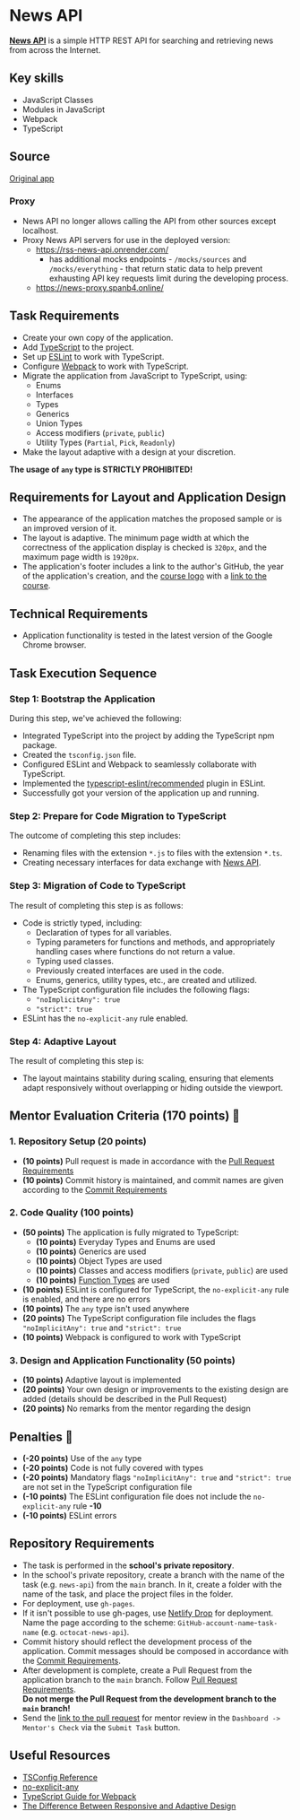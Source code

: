 # News API

**[News API](https://newsapi.org/)** is a simple HTTP REST API for searching and retrieving news from across the Internet.

## Key skills

- JavaScript Classes
- Modules in JavaScript
- Webpack
- TypeScript

## Source

[Original app](https://github.com/rolling-scopes-school/news-JS/)

### Proxy

- News API no longer allows calling the API from other sources except localhost.
- Proxy News API servers for use in the deployed version:
  - https://rss-news-api.onrender.com/
    - has additional mocks endpoints - `/mocks/sources` and `/mocks/everything` - that return static data to help prevent exhausting API key requests limit during the developing process.
  - https://news-proxy.spanb4.online/

## Task Requirements

- Create your own copy of the application.
- Add [TypeScript](https://www.typescriptlang.org/) to the project.
- Set up [ESLint](https://eslint.org/) to work with TypeScript.
- Configure [Webpack](https://webpack.js.org/) to work with TypeScript.
- Migrate the application from JavaScript to TypeScript, using:
  - Enums
  - Interfaces
  - Types
  - Generics
  - Union Types
  - Access modifiers (`private`, `public`)
  - Utility Types (`Partial`, `Pick`, `Readonly`)
- Make the layout adaptive with a design at your discretion.

**The usage of `any` type is STRICTLY PROHIBITED!**

## Requirements for Layout and Application Design

- The appearance of the application matches the proposed sample or is an improved version of it.
- The layout is adaptive. The minimum page width at which the correctness of the application display is checked is `320px`, and the maximum page width is `1920px`.
- The application's footer includes a link to the author's GitHub, the year of the application's creation, and the [course logo](https://rs.school/images/rs_school_js.svg) with a [link to the course](https://rs.school/js/).

## Technical Requirements

- Application functionality is tested in the latest version of the Google Chrome browser.

## Task Execution Sequence

### Step 1: Bootstrap the Application

During this step, we've achieved the following:

- Integrated TypeScript into the project by adding the TypeScript npm package.
- Created the `tsconfig.json` file.
- Configured ESLint and Webpack to seamlessly collaborate with TypeScript.
- Implemented the [typescript-eslint/recommended](https://www.npmjs.com/package/@typescript-eslint/eslint-plugin) plugin in ESLint.
- Successfully got your version of the application up and running.

### Step 2: Prepare for Code Migration to TypeScript

The outcome of completing this step includes:

- Renaming files with the extension `*.js` to files with the extension `*.ts`.
- Creating necessary interfaces for data exchange with [News API](https://newsapi.org/).

### Step 3: Migration of Code to TypeScript

The result of completing this step is as follows:

- Code is strictly typed, including:
  - Declaration of types for all variables.
  - Typing parameters for functions and methods, and appropriately handling cases where functions do not return a value.
  - Typing used classes.
  - Previously created interfaces are used in the code.
  - Enums, generics, utility types, etc., are created and utilized.
- The TypeScript configuration file includes the following flags:
  - `"noImplicitAny": true`
  - `"strict": true`
- ESLint has the `no-explicit-any` rule enabled.

### Step 4: Adaptive Layout

The result of completing this step is:

- The layout maintains stability during scaling, ensuring that elements adapt responsively without overlapping or hiding outside the viewport.

## Mentor Evaluation Criteria (170 points) 🎯

### 1. Repository Setup (20 points)

- **(10 points)** Pull request is made in accordance with the [Pull Request Requirements](https://docs.rs.school/#/en/pull-request-review-process?id=pull-request-requirements-pr)
- **(10 points)** Commit history is maintained, and commit names are given according to the [Commit Requirements](https://docs.rs.school/#/en/git-convention)

### 2. Code Quality (100 points)

- **(50 points)** The application is fully migrated to TypeScript:
  - **(10 points)** Everyday Types and Enums are used
  - **(10 points)** Generics are used
  - **(10 points)** Object Types are used
  - **(10 points)** Classes and access modifiers (`private`, `public`) are used
  - **(10 points)** [Function Types](https://www.typescriptlang.org/docs/handbook/2/functions.html) are used
- **(10 points)** ESLint is configured for TypeScript, the `no-explicit-any` rule is enabled, and there are no errors
- **(10 points)** The `any` type isn't used anywhere
- **(20 points)** The TypeScript configuration file includes the flags `"noImplicitAny": true` and `"strict": true`
- **(10 points)** Webpack is configured to work with TypeScript

### 3. Design and Application Functionality (50 points)

- **(10 points)** Adaptive layout is implemented
- **(20 points)** Your own design or improvements to the existing design are added (details should be described in the Pull Request)
- **(20 points)** No remarks from the mentor regarding the design

## Penalties 🚓

- **(-20 points)** Use of the `any` type
- **(-20 points)** Code is not fully covered with types
- **(-20 points)** Mandatory flags `"noImplicitAny": true` and `"strict": true` are not set in the TypeScript configuration file
- **(-10 points)** The ESLint configuration file does not include the `no-explicit-any` rule **-10**
- **(-10 points)** ESLint errors

## Repository Requirements

- The task is performed in the **school's private repository**.
- In the school's private repository, create a branch with the name of the task (e.g. `news-api`) from the `main` branch. In it, create a folder with the name of the task, and place the project files in the folder.
- For deployment, use `gh-pages`.
- If it isn't possible to use gh-pages, use [Netlify Drop](https://app.netlify.com/drop) for deployment.  
  Name the page according to the scheme: `GitHub-account-name`-`task-name` (e.g. `octocat-news-api`).
- Commit history should reflect the development process of the application. Commit messages should be composed in accordance with the [Commit Requirements](https://docs.rs.school/#/en/git-convention).
- After development is complete, create a Pull Request from the application branch to the `main` branch. Follow [Pull Request Requirements](https://docs.rs.school/#/en/pull-request-review-process?id=pull-request-requirements-pr).  
  **Do not merge the Pull Request from the development branch to the `main` branch!**
- Send the <u>link to the pull request</u> for mentor review in the `Dashboard -> Mentor's Check` via the `Submit Task` button.

## Useful Resources

- [TSConfig Reference](https://www.typescriptlang.org/tsconfig)
- [no-explicit-any](https://typescript-eslint.io/rules/no-explicit-any/)
- [TypeScript Guide for Webpack](https://webpack.js.org/guides/typescript/)
- [The Difference Between Responsive and Adaptive Design](https://css-tricks.com/the-difference-between-responsive-and-adaptive-design/)
